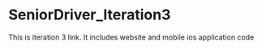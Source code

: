 # SeniorDriver_Iteration3
This is iteration 3 link. 
It includes website and mobile ios application code
